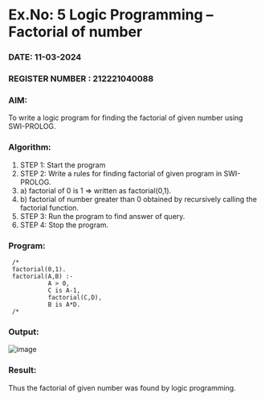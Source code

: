 # Ex.No: 5   Logic Programming – Factorial of number   
### DATE: 11-03-2024                                                                           
### REGISTER NUMBER : 212221040088
### AIM: 
To  write  a logic program for finding the factorial of given number using SWI-PROLOG. 
### Algorithm:
1. STEP 1: Start the program
2. STEP 2:  Write a rules for finding factorial of given program in SWI-PROLOG.
3.   a)	factorial of 0 is 1 => written as factorial(0,1).
4.   b)	factorial of number greater than 0 obtained by recursively calling the factorial    function.
5. STEP 3: Run the program  to find answer of  query.
6. STEP 4: Stop the program.

### Program:
```
 /*
 factorial(0,1).
 factorial(A,B) :-  
           A > 0, 
           C is A-1,
           factorial(C,D),
           B is A*D.
 /*
```


### Output:
![image](https://github.com/Leela1822/AI_Lab_2023-24/assets/106167639/f4aace1a-108e-4d25-bfd8-43fe600a40b6)



### Result:
Thus the factorial of given number was found by logic programming. 
